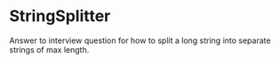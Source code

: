 # StringSplitter
Answer to interview question for how to split a long string into separate strings of max length.
